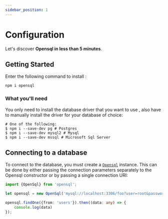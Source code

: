 ```yaml
---
sidebar_position: 1
---
```


# Configuration

Let's discover **Opensql in less than 5 minutes**.

## Getting Started

Enter the following command to install :

```bash
npm i opensql
```

### What you'll need

You only need to install the database driver that you want to use ,
also have to manually install the driver for your database of choice:

```shell
# One of the following:
$ npm i --save-dev pg # Postgres
$ npm i --save-dev mysql2 # Mysql
$ npm i --save-dev mssql # Microsoft Sql Server
```

## Connecting to a database

To connect to the database, you must create a [`Opensql`](./beginner/connection) instance. This can be done by either passing the connection parameters separately to the Opensql constructor or by passing a single connection URI:

```ts
import {OpenSql} from 'opensql';

let opensql = new OpenSql('mysql://localhost:3306/foo?user=root&password=123');

opensql.findOne({from: 'users'}).then((data: any) => {
    console.log(data)
});
```